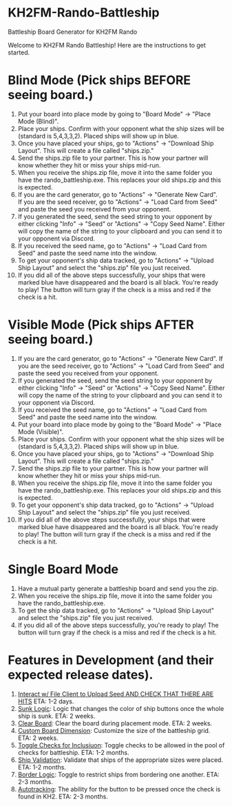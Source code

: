 # KH2FM-Rando-Battleship
Battleship Board Generator for KH2FM Rando

Welcome to KH2FM Rando Battleship! Here are the instructions to get started.
                        
# Blind Mode (Pick ships BEFORE seeing board.)
1. Put your board into place mode by going to "Board Mode" -> "Place Mode (Blind)".
2. Place your ships. Confirm with your opponent what the ship sizes will be (standard is 5,4,3,3,2). Placed ships will show up in blue.
3. Once you have placed your ships, go to "Actions" -> "Download Ship Layout". This will create a file called "ships.zip."
4. Send the ships.zip file to your partner. This is how your partner will know whether they hit or miss your ships mid-run.
5. When you receive the ships.zip file, move it into the same folder you have the rando_battleship.exe. This replaces your old
   ships.zip and this is expected.
6. If you are the card generator, go to "Actions" -> "Generate New Card".  
   If you are the seed receiver, go to "Actions" -> "Load Card from Seed" and paste the seed you received from your opponent.
7. If you generated the seed, send the seed string to your opponent by either clicking "Info" -> "Seed" or "Actions" -> "Copy Seed Name".
   Either will copy the name of the string to your clipboard and you can send it to your opponent via Discord.
8. If you received the seed name, go to "Actions" -> "Load Card from Seed" and paste the seed name into the window.
9. To get your opponent's ship data tracked, go to "Actions" -> "Upload Ship Layout" and select the "ships.zip" file you just received.
10. If you did all of the above steps successfully, your ships that were marked blue have disappeared and the board is all black. You're ready to play!
    The button will turn gray if the check is a miss and red if the check is a hit.

# Visible Mode (Pick ships AFTER seeing board.)
1. If you are the card generator, go to "Actions" -> "Generate New Card". 
   If you are the seed receiver, go to "Actions" -> "Load Card from Seed" and paste the seed you received from your opponent.
2. If you generated the seed, send the seed string to your opponent by either clicking "Info" -> "Seed" or "Actions" -> "Copy Seed Name".
   Either will copy the name of the string to your clipboard and you can send it to your opponent via Discord.
3. If you received the seed name, go to "Actions" -> "Load Card from Seed" and paste the seed name into the window.
4. Put your board into place mode by going to the "Board Mode" -> "Place Mode (Visible)".
5. Place your ships. Confirm with your opponent what the ship sizes will be (standard is 5,4,3,3,2). Placed ships will show up in blue.
6. Once you have placed your ships, go to "Actions" -> "Download Ship Layout". This will create a file called "ships.zip."
7. Send the ships.zip file to your partner. This is how your partner will know whether they hit or miss your ships mid-run.
8. When you receive the ships.zip file, move it into the same folder you have the rando_battleship.exe. This replaces your old
   ships.zip and this is expected.
9. To get your opponent's ship data tracked, go to "Actions" -> "Upload Ship Layout" and select the "ships.zip" file you just received.
10. If you did all of the above steps successfully, your ships that were marked blue have disappeared and the board is all black. You're ready to play!
   The button will turn gray if the check is a miss and red if the check is a hit.
   
# Single Board Mode
1. Have a mutual party generate a battleship board and send you the zip.
2. When you receive the ships.zip file, move it into the same folder you have the rando_battleship.exe.
3. To get the ship data tracked, go to "Actions" -> "Upload Ship Layout" and select the "ships.zip" file you just received.
4. If you did all of the above steps successfully, you're ready to play! The button will turn gray if the check is a miss and red if the check is a hit.

# Features in Development (and their expected release dates).
1. <ins>Interact w/ File Client to Upload Seed AND CHECK THAT THERE ARE HITS</ins> ETA: 1-2 days.
2. <ins>Sunk Logic</ins>: Logic that changes the color of ship buttons once the whole ship is sunk. ETA: 2 weeks.
2. <ins>Clear Board</ins>: Clear the board during placement mode. ETA: 2 weeks.
3. <ins>Custom Board Dimension</ins>: Customize the size of the battleship grid. ETA: 2 weeks.
4. <ins>Toggle Checks for Inclusiuon</ins>: Toggle checks to be allowed in the pool of checks for battleship. ETA: 1-2 months.
5. <ins>Ship Validation</ins>: Validate that ships of the appropriate sizes were placed. ETA: 1-2 months.
6. <ins>Border Logic</ins>: Toggle to restrict ships from bordering one another. ETA: 2-3 months.
7. <ins>Autotracking</ins>: The ability for the button to be pressed once the check is found in KH2. ETA: 2-3 months.
